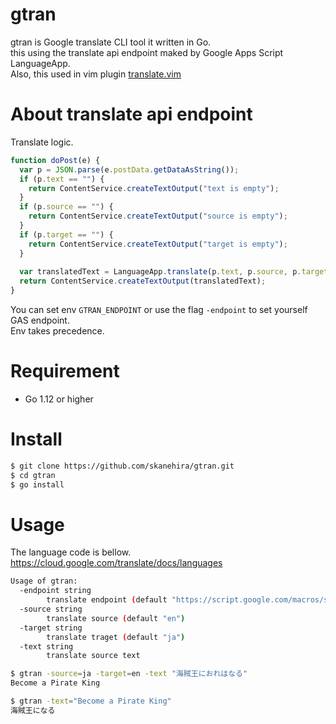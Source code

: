 # gtran
gtran is Google translate CLI tool it written in Go.  
this using the translate api endpoint maked by Google Apps Script LanguageApp.  
Also, this used in vim plugin [translate.vim](https://github.com/skanehira/translate.vim)

# About translate api endpoint
Translate logic.

```js
function doPost(e) {
  var p = JSON.parse(e.postData.getDataAsString());
  if (p.text == "") {
    return ContentService.createTextOutput("text is empty");
  }
  if (p.source == "") {
    return ContentService.createTextOutput("source is empty");
  }
  if (p.target == "") {
    return ContentService.createTextOutput("target is empty");
  }
  
  var translatedText = LanguageApp.translate(p.text, p.source, p.target);
  return ContentService.createTextOutput(translatedText);
}
```

You can set env `GTRAN_ENDPOINT` or use the flag `-endpoint` to set yourself GAS endpoint.  
Env takes precedence.

# Requirement
- Go 1.12 or higher

# Install
```sh
$ git clone https://github.com/skanehira/gtran.git
$ cd gtran
$ go install
```

# Usage
The language code is bellow.  
https://cloud.google.com/translate/docs/languages

```sh
Usage of gtran:
  -endpoint string
        translate endpoint (default "https://script.google.com/macros/s/AKfycbywwDmlmQrNPYoxL90NCZYjoEzuzRcnRuUmFCPzEqG7VdWBAhU/exec")
  -source string
        translate source (default "en")
  -target string
        translate traget (default "ja")
  -text string
        translate source text

$ gtran -source=ja -target=en -text "海賊王におれはなる"
Become a Pirate King

$ gtran -text="Become a Pirate King"
海賊王になる
```
